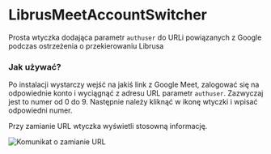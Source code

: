 # LibrusMeetAccountSwitcher

Prosta wtyczka dodająca parametr ```authuser``` do URLi powiązanych z Google podczas ostrzeżenia o przekierowaniu Librusa



### Jak używać?

Po instalacji wystarczy wejść na jakiś link z Google Meet, zalogować się na odpowiednie konto i wyciągnąć z adresu URL parametr ``authuser``. Zazwyczaj jest to numer od 0 do 9. Następnie należy kliknąć w ikonę wtyczki i wpisać odpowiedni numer.

Przy zamianie URL wtyczka wyświetli stosowną informację.

![Komunikat o zamianie URL](https://i.imgur.com/UQObvzA.png)

